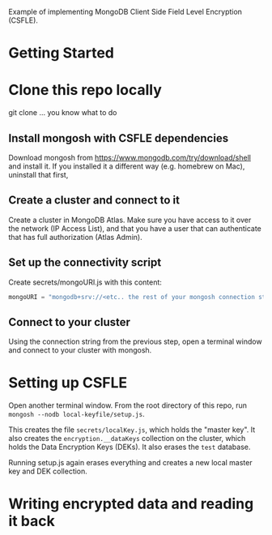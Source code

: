 Example of implementing MongoDB Client Side Field Level Encryption (CSFLE). 

# Getting Started

# Clone this repo locally

git clone ... you know what to do

## Install mongosh with CSFLE dependencies

Download mongosh from https://www.mongodb.com/try/download/shell and install it. If you installed it a different way (e.g. homebrew on Mac), uninstall that first, 

## Create a cluster and connect to it

Create a cluster in MongoDB Atlas. Make sure you have access to it over the network (IP Access List), and that you have a user that can authenticate that has full authorization (Atlas Admin). 

## Set up the connectivity script

Create secrets/mongoURI.js with this content:

```js
mongoURI = "mongodb+srv://<etc.. the rest of your mongosh connection string with credentials>
```

## Connect to your cluster

Using the connection string from the previous step, open a terminal window and connect to your cluster with mongosh.

# Setting up CSFLE

Open another terminal window. From the root directory of this repo, run `mongosh --nodb local-keyfile/setup.js`. 

This creates the file `secrets/localKey.js`, which holds the "master key". It also creates the `encryption.__dataKeys` collection on the cluster, which holds the Data Encryption Keys (DEKs). It also erases the `test` database. 

Running setup.js again erases everything and creates a new local master key and DEK collection. 

# Writing encrypted data and reading it back

